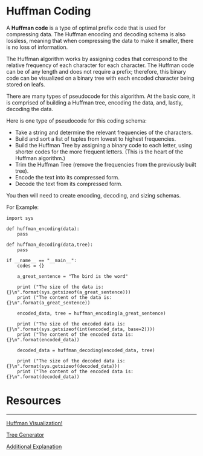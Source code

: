 # Huffman Coding

A **Huffman code** is a type of optimal prefix code that is used for compressing data. The Huffman encoding and decoding schema is also lossless, meaning that when compressing the data to make it smaller, there is no loss of information.

The Huffman algorithm works by assigning codes that correspond to the relative frequency of each character for each character. The Huffman code can be of any length and does not require a prefix; therefore, this binary code can be visualized on a binary tree with each encoded character being stored on leafs.



There are many types of pseudocode for this algorithm. At the basic core, it is comprised of building a Huffman tree, encoding the data, and, lastly, decoding the data.

Here is one type of pseudocode for this coding schema:

- Take a string and determine the relevant frequencies of the characters.
- Build and sort a list of tuples from lowest to highest frequencies.
- Build the Huffman Tree by assigning a binary code to each letter, using shorter codes for the more frequent letters. (This is the heart of the Huffman algorithm.)
- Trim the Huffman Tree (remove the frequencies from the previously built tree).
- Encode the text into its compressed form.
- Decode the text from its compressed form.

You then will need to create encoding, decoding, and sizing schemas.

For Example:

```
import sys

def huffman_encoding(data):
    pass

def huffman_decoding(data,tree):
    pass

if __name__ == "__main__":
    codes = {}

    a_great_sentence = "The bird is the word"

    print ("The size of the data is: {}\n".format(sys.getsizeof(a_great_sentence)))
    print ("The content of the data is: {}\n".format(a_great_sentence))

    encoded_data, tree = huffman_encoding(a_great_sentence)

    print ("The size of the encoded data is: {}\n".format(sys.getsizeof(int(encoded_data, base=2))))
    print ("The content of the encoded data is: {}\n".format(encoded_data))

    decoded_data = huffman_decoding(encoded_data, tree)

    print ("The size of the decoded data is: {}\n".format(sys.getsizeof(decoded_data)))
    print ("The content of the encoded data is: {}\n".format(decoded_data))
```



# Resources

------

[Huffman Visualization!](https://people.ok.ubc.ca/ylucet/DS/Huffman.html)

[Tree Generator](http://huffman.ooz.ie/)

[Additional Explanation](https://www.siggraph.org/education/materials/HyperGraph/video/mpeg/mpegfaq/huffman_tutorial.html)
